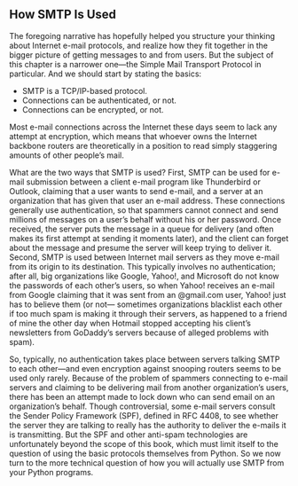 ## How SMTP Is Used

The foregoing narrative has hopefully helped you structure your thinking about Internet e-mail
protocols, and realize how they fit together in the bigger picture of getting messages to and from users.
But the subject of this chapter is a narrower one—the Simple Mail Transport Protocol in particular.
And we should start by stating the basics:

- SMTP is a TCP/IP-based protocol.
- Connections can be authenticated, or not.
- Connections can be encrypted, or not.

Most e-mail connections across the Internet these days seem to lack any attempt at encryption,
which means that whoever owns the Internet backbone routers are theoretically in a position to read
simply staggering amounts of other people’s mail.

What are the two ways that SMTP is used?
First, SMTP can be used for e-mail submission between a client e-mail program like Thunderbird or
Outlook, claiming that a user wants to send e-mail, and a server at an organization that has given that
user an e-mail address. These connections generally use authentication, so that spammers cannot
connect and send millions of messages on a user’s behalf without his or her password. Once received,
the server puts the message in a queue for delivery (and often makes its first attempt at sending it
moments later), and the client can forget about the message and presume the server will keep trying to
deliver it.
Second, SMTP is used between Internet mail servers as they move e-mail from its origin to its
destination. This typically involves no authentication; after all, big organizations like Google, Yahoo!,
and Microsoft do not know the passwords of each other’s users, so when Yahoo! receives an e-mail from
Google claiming that it was sent from an @gmail.com user, Yahoo! just has to believe them (or not—
sometimes organizations blacklist each other if too much spam is making it through their servers, as
happened to a friend of mine the other day when Hotmail stopped accepting his client’s newsletters
from GoDaddy’s servers because of alleged problems with spam).

So, typically, no authentication takes place between servers talking SMTP to each other—and even
encryption against snooping routers seems to be used only rarely.
Because of the problem of spammers connecting to e-mail servers and claiming to be delivering
mail from another organization’s users, there has been an attempt made to lock down who can send email
on an organization’s behalf. Though controversial, some e-mail servers consult the Sender Policy
Framework (SPF), defined in RFC 4408, to see whether the server they are talking to really has the
authority to deliver the e-mails it is transmitting.
But the SPF and other anti-spam technologies are unfortunately beyond the scope of this book,
which must limit itself to the question of using the basic protocols themselves from Python. So we now
turn to the more technical question of how you will actually use SMTP from your Python programs.
